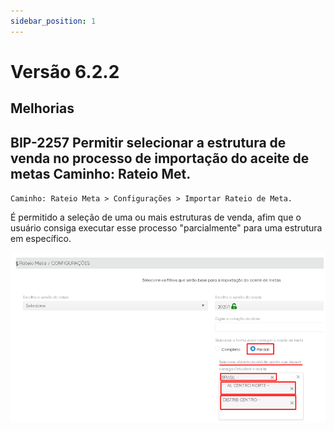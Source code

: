 ```yaml
---
sidebar_position: 1
---
```

# Versão 6.2.2

## Melhorias

## **BIP-2257 Permitir selecionar a estrutura de venda no processo de importação do aceite de metas Caminho: Rateio Met.**
`Caminho: Rateio Meta > Configurações > Importar Rateio de Meta.`

É permitido a seleção de uma ou mais estruturas de venda, afim que o usuário consiga executar esse processo "parcialmente" para uma estrutura em específico.

![Docusaurus logo](/img/bip-2257.png)
